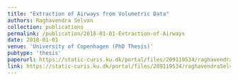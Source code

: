 ```yaml
---
title: "Extraction of Airways from Volumetric Data"
authors: Raghavendra Selvan
collection: publications
permalink: /publication/2018-01-01-Extraction-of-Airways
date: 2018-01-01
venue: 'University of Copenhagen (PhD Thesis)'
pubtype: 'thesis'
paperurl: https://static-curis.ku.dk/portal/files/209119534/raghavendraSelvanPhDThesis.pdf
link: https://static-curis.ku.dk/portal/files/209119534/raghavendraSelvanPhDThesis.pdf
---
```


